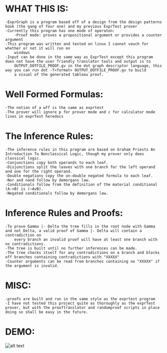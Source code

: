 # WHAT THIS IS:
	-ExprGraph is a program based off of a design from the design patterns book (the gang of four one) and my previous ExprTest prover
	-Currently this program has one mode of operaton:
		-Proof mode: proves a propositional argument or provides a counter argument
	-This program was written and tested on linux I cannot vouch for whether or not it will run on 
		windows
	-Input can be done in the same way as ExprTest except this program does not have the user friendly translator tools and output is to 
		OUTPUT_DOTFILE_PROOF.gv in the dot graph descriptor language, this way you can run dot -T<format> OUTPUT_DOTFILE_PROOF.gv to build
		a visual of the generated tableau proof.
# Well Formed Formulas:
	-The notion of a wff is the same as exprtest
	-The prover will ignore p for prover mode and c for calculator mode lines in exprTest heredocs

# The Inference Rules:
	-The inference rules in this program are based on Graham Priests An Introduction To Nonclassical Logic, though my prover only does classical logic.
	-Conjunctions copy both operands to each leaf.
	-Disjunctions split the leaves with one branch for the left operand and one for the right operand.
	-Double negations copy the un-double negated formula to each leaf.
	-Nor and nand follow by demorgans law.
	-Conditionals follow from the definition of the material conditional (A->B) is (~AvB).
	-Negated conditionals follow by demorgans law.

# Inference Rules and Proofs:
	-To prove Gamma |- Delta the tree fills in the root node with Gamma and not Delta, a valid proof of Gamma |- Delta will contain a contradiction on 
		every branch an invalid proof will have at least one branch with no contradictions.
	-The tree is built until no further inferences can be made.
	-The tree checks itself for any contradictions on a branch and blocks off branches containing contradictions with "XXXXX"
	-Counter arguments can be read from branches containing no "XXXXX" if the argument is invalid.
# MISC:
	-proofs are built and run in the same style as the exprtest program
	-I have not tested this project quite as thoroughly as the exprTest prover, but with the prooftranslator and randomproof scripts in place doing so shall be easy in the future.
# DEMO:
![alt text](https://raw.githubusercontent.com/mehstruslehpy/Documents/master/C%2B%2B/exprGraph/exprGraphDemo.gif)
